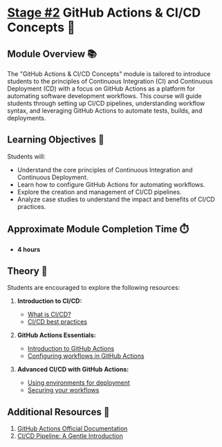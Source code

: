 # [Stage #2](../../) GitHub Actions & CI/CD Concepts 🔄

## Module Overview 📚

The "GitHub Actions & CI/CD Concepts" module is tailored to introduce students to the principles of Continuous Integration (CI) and Continuous Deployment (CD) with a focus on GitHub Actions as a platform for automating software development workflows. This course will guide students through setting up CI/CD pipelines, understanding workflow syntax, and leveraging GitHub Actions to automate tests, builds, and deployments.

## Learning Objectives 🎯

Students will:

- Understand the core principles of Continuous Integration and Continuous Deployment.
- Learn how to configure GitHub Actions for automating workflows.
- Explore the creation and management of CI/CD pipelines.
- Analyze case studies to understand the impact and benefits of CI/CD practices.

## Approximate Module Completion Time ⏱️

- **4 hours**

## Theory 📖

Students are encouraged to explore the following resources:

1. **Introduction to CI/CD:**

   - [What is CI/CD?](https://www.redhat.com/en/topics/devops/what-is-ci-cd)
   - [CI/CD best practices](https://www.atlassian.com/continuous-delivery/principles/continuous-integration-vs-delivery-vs-deployment)

2. **GitHub Actions Essentials:**

   - [Introduction to GitHub Actions](https://docs.github.com/en/actions/learn-github-actions/understanding-github-actions)
   - [Configuring workflows in GitHub Actions](https://docs.github.com/en/actions/using-workflows/workflow-syntax-for-github-actions)

3. **Advanced CI/CD with GitHub Actions:**
   - [Using environments for deployment](https://docs.github.com/en/actions/deployment/environments)
   - [Securing your workflows](https://docs.github.com/en/actions/security-guides/security-hardening-for-github-actions)

## Additional Resources 📘

1. [GitHub Actions Official Documentation](https://docs.github.com/en/actions)
2. [CI/CD Pipeline: A Gentle Introduction](https://semaphoreci.com/blog/cicd-pipeline)

